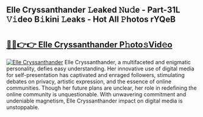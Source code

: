 ## Elle Cryssanthander 𝙻eaked 𝙽u𝚍e - Part-31L 𝚅𝚒deo B𝚒kini 𝙻eaks - Hot All 𝙿hotos rYQeB

# <h2><a href="http://ld3gkl.urlbe.top/?page=Elle+Cryssanthander">🔗🔗👉👉 Elle Cryssanthander P𝚑oto𝚜Vid𝚎o</a></h2>

[![Elle Cryssanthander](https://i.imgur.com/eBuTRDB.gif)](http://ld3gkl.urlbe.top/?page=Elle+Cryssanthander)
Elle Cryssanthander, a multifaceted and enigmatic personality, defies easy understanding. Her innovative use of digital media for self-presentation has captivated and enraged followers, stimulating debates on privacy, artistic expression, and the essence of online communities. Though her future plans are unclear, her role in redefining the online community is unquestionable. With unwavering commitment and undeniable magnetism, Elle Cryssanthander impact on digital media is unstoppable.
